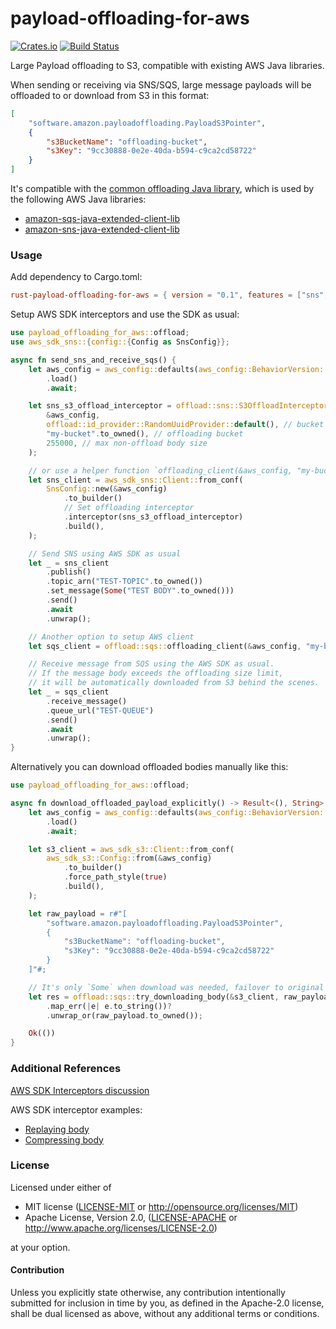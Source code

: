 # payload-offloading-for-aws

[![Crates.io][crates-badge]][crates-url]
[![Build Status][ci-badge]][ci-url]

[crates-badge]: https://img.shields.io/crates/v/payload-offloading-for-aws.svg
[crates-url]: https://crates.io/crates/payload-offloading-for-aws
[ci-badge]: https://github.com/kairsas/rust-payload-offloading-for-aws/workflows/CI/badge.svg?branch=main
[ci-url]: https://github.com/kairsas/rust-payload-offloading-for-aws/actions?query=workflow%3ACI+branch%3Amain

Large Payload offloading to S3, compatible with existing AWS Java libraries.

When sending or receiving via SNS/SQS, large message payloads will be offloaded to or download from S3 in this format:

```json
[
    "software.amazon.payloadoffloading.PayloadS3Pointer",
    {
        "s3BucketName": "offloading-bucket",
        "s3Key": "9cc30888-0e2e-40da-b594-c9ca2cd58722"
    }
]
```

It's compatible with the [common offloading Java library](https://github.com/awslabs/payload-offloading-java-common-lib-for-aws/), which is used by the following AWS Java libraries:
* [amazon-sqs-java-extended-client-lib](https://github.com/awslabs/amazon-sqs-java-extended-client-lib)
* [amazon-sns-java-extended-client-lib](https://github.com/awslabs/amazon-sns-java-extended-client-lib)

### Usage

Add dependency to Cargo.toml:
```toml
rust-payload-offloading-for-aws = { version = "0.1", features = ["sns", "sqs"] }
```

Setup AWS SDK interceptors and use the SDK as usual:
```rust
use payload_offloading_for_aws::offload;
use aws_sdk_sns::{config::{Config as SnsConfig}};

async fn send_sns_and_receive_sqs() {
    let aws_config = aws_config::defaults(aws_config::BehaviorVersion::latest())
        .load()
        .await;

    let sns_s3_offload_interceptor = offload::sns::S3OffloadInterceptor::new(
        &aws_config,
        offload::id_provider::RandomUuidProvider::default(), // bucket key generator
        "my-bucket".to_owned(), // offloading bucket
        255000, // max non-offload body size
    );

    // or use a helper function `offloading_client(&aws_config, "my-bucket".to_owned(), 25000)`
    let sns_client = aws_sdk_sns::Client::from_conf(
        SnsConfig::new(&aws_config)
            .to_builder()
            // Set offloading interceptor
            .interceptor(sns_s3_offload_interceptor)
            .build(),
    );

    // Send SNS using AWS SDK as usual
    let _ = sns_client
        .publish()
        .topic_arn("TEST-TOPIC".to_owned())
        .set_message(Some("TEST BODY".to_owned()))
        .send()
        .await
        .unwrap();

    // Another option to setup AWS client
    let sqs_client = offload::sqs::offloading_client(&aws_config, "my-bucket", 25000);

    // Receive message from SQS using the AWS SDK as usual.
    // If the message body exceeds the offloading size limit,
    // it will be automatically downloaded from S3 behind the scenes.
    let _ = sqs_client
        .receive_message()
        .queue_url("TEST-QUEUE")
        .send()
        .await
        .unwrap();
}
```

Alternatively you can download offloaded bodies manually like this:
```rust
use payload_offloading_for_aws::offload;

async fn download_offloaded_payload_explicitly() -> Result<(), String> {
    let aws_config = aws_config::defaults(aws_config::BehaviorVersion::latest())
        .load()
        .await;

    let s3_client = aws_sdk_s3::Client::from_conf(
        aws_sdk_s3::Config::from(&aws_config)
            .to_builder()
            .force_path_style(true)
            .build(),
    );

    let raw_payload = r#"[
        "software.amazon.payloadoffloading.PayloadS3Pointer",
        {
            "s3BucketName": "offloading-bucket",
            "s3Key": "9cc30888-0e2e-40da-b594-c9ca2cd58722"
        }
    ]"#;

    // It's only `Some` when download was needed, failover to original payload
    let res = offload::sqs::try_downloading_body(&s3_client, raw_payload)
        .map_err(|e| e.to_string())?
        .unwrap_or(raw_payload.to_owned());

    Ok(())
}
```

### Additional References

[AWS SDK Interceptors discussion](https://github.com/awslabs/aws-sdk-rust/discussions/853)

AWS SDK interceptor examples:
  * [Replaying body](https://github.com/awslabs/aws-sdk-rust/blob/505dab66bf0801ca743212678d47d6490d2beba9/sdk/aws-smithy-runtime/src/client/http/test_util/dvr/replay.rs#L338)
  * [Compressing body](https://github.com/awslabs/aws-sdk-rust/blob/505dab66bf0801ca743212678d47d6490d2beba9/sdk/cloudwatch/src/client_request_compression.rs#L138)

### License

Licensed under either of

 - MIT license ([LICENSE-MIT](LICENSE-MIT) or
   http://opensource.org/licenses/MIT)
 - Apache License, Version 2.0, ([LICENSE-APACHE](LICENSE-APACHE) or
   http://www.apache.org/licenses/LICENSE-2.0)

at your option.

#### Contribution

Unless you explicitly state otherwise, any contribution intentionally submitted for inclusion in
time by you, as defined in the Apache-2.0 license, shall be dual licensed as above, without any
additional terms or conditions.